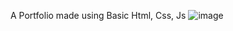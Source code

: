 A Portfolio 
made using Basic Html, Css, Js
![image](https://github.com/user-attachments/assets/8f1ae7e1-f6e2-4fdd-94c3-e60cce600480)
